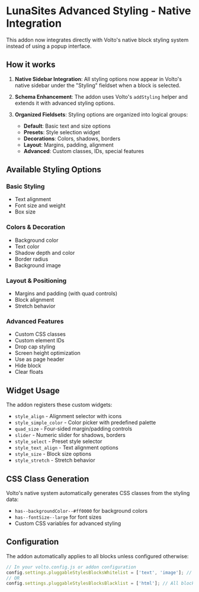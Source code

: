 # LunaSites Advanced Styling - Native Integration

This addon now integrates directly with Volto's native block styling system instead of using a popup interface.

## How it works

1. **Native Sidebar Integration**: All styling options now appear in Volto's native sidebar under the "Styling" fieldset when a block is selected.

2. **Schema Enhancement**: The addon uses Volto's `addStyling` helper and extends it with advanced styling options.

3. **Organized Fieldsets**: Styling options are organized into logical groups:
   - **Default**: Basic text and size options
   - **Presets**: Style selection widget
   - **Decorations**: Colors, shadows, borders
   - **Layout**: Margins, padding, alignment
   - **Advanced**: Custom classes, IDs, special features

## Available Styling Options

### Basic Styling
- Text alignment
- Font size and weight
- Box size

### Colors & Decoration
- Background color
- Text color
- Shadow depth and color
- Border radius
- Background image

### Layout & Positioning
- Margins and padding (with quad controls)
- Block alignment
- Stretch behavior

### Advanced Features
- Custom CSS classes
- Custom element IDs
- Drop cap styling
- Screen height optimization
- Use as page header
- Hide block
- Clear floats

## Widget Usage

The addon registers these custom widgets:
- `style_align` - Alignment selector with icons
- `style_simple_color` - Color picker with predefined palette
- `quad_size` - Four-sided margin/padding controls
- `slider` - Numeric slider for shadows, borders
- `style_select` - Preset style selector
- `style_text_align` - Text alignment options
- `style_size` - Block size options
- `style_stretch` - Stretch behavior

## CSS Class Generation

Volto's native system automatically generates CSS classes from the styling data:
- `has--backgroundColor--#ff0000` for background colors
- `has--fontSize--large` for font sizes
- Custom CSS variables for advanced styling

## Configuration

The addon automatically applies to all blocks unless configured otherwise:

```javascript
// In your volto.config.js or addon configuration
config.settings.pluggableStylesBlocksWhitelist = ['text', 'image']; // Only these blocks
// OR
config.settings.pluggableStylesBlocksBlacklist = ['html']; // All blocks except these
```